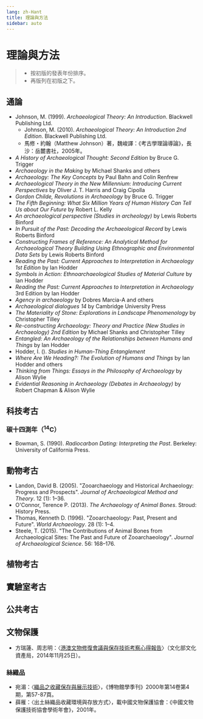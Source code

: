 ```yaml
---
lang: zh-Hant
title: 理論與方法
sidebar: auto
---
```


<!--中文書籍格式，作者：《書名》，城市：出版社，年份。-->
<!--中文論文格式，作者：〈文章標題〉，《期刊名》年份期數，頁碼。-->
<!--英文文獻統一使用APA格式。-->

# 理論與方法
> - 按初版的發表年份排序。
> - 再版列在初版之下。

## 通論
- Johnson, M. (1999). *Archaeological Theory: An Introduction*. Blackwell Publishing Ltd.
  - Johnson, M. (2010). *Archaeological Theory: An Introduction 2nd Edition*. Blackwell Publishing Ltd.
  - 馬修・約翰（Matthew Johnson）著，魏峻譯：《考古學理論導論》，長沙：岳麓書社，2005年。
- *A History of Archaeological Thought: Second Edition* by Bruce G. Trigger
- *Archaeology in the Making* by Michael Shanks and others
- *Archaeology: The Key Concepts* by Paul Bahn and Colin Renfrew
- *Archaeological Theory in the New Millennium: Introducing Current Perspectives*  by Oliver J. T. Harris and Craig Cipolla
- *Gordon Childe, Revolutions in Archaeology* by Bruce G. Trigger
- *The Fifth Beginning: What Six Million Years of Human History Can Tell Us about Our Future* by Robert L. Kelly
- *An archaeological perspective (Studies in archeology)* by Lewis Roberts Binford
- *In Pursuit of the Past: Decoding the Archaeological Record* by Lewis Roberts Binford
- *Constructing Frames of Reference: An Analytical Method for Archaeological Theory Building Using Ethnographic and Environmental Data Sets* by Lewis Roberts Binford
- *Reading the Past: Current Approaches to Interpretation in Archaeology 1st Edition* by Ian Hodder
- *Symbols in Action: Ethnoarchaeological Studies of Material Culture* by Ian Hodder
- *Reading the Past: Current Approaches to Interpretation in Archaeology* 3rd Edition by Ian Hodder
- *Agency in archaeology* by Dobres Marcia-A and others
- *Archaeological dialogues 14* by Cambridge University Press
- *The Materiality of Stone: Explorations in Landscape Phenomenology* by Christopher Tilley
- *Re-constructing Archaeology: Theory and Practice (New Studies in Archaeology) 2nd Edition* by Michael Shanks and Christopher Tilley 
- *Entangled: An Archaeology of the Relationships between Humans and Things* by Ian Hodder
- Hodder, I. (). *Studies in Human-Thing Entanglement*
- *Where Are We Heading?: The Evolution of Humans and Things* by Ian Hodder and others
- *Thinking from Things: Essays in the Philosophy of Archaeology* by Alison Wylie
- *Evidential Reasoning in Archaeology (Debates in Archaeology)*  by Robert Chapman & Alison Wylie

## 科技考古
### 碳十四測年（<sup>14</sup>C）
- Bowman, S. (1990). *Radiocarbon Dating: Interpreting the Past*. Berkeley: University of California Press.
## 動物考古
- Landon, David B. (2005). "Zooarchaeology and Historical Archaeology: Progress and Prospects". *Journal of Archaeological Method and Theory*. 12 (1): 1–36.
- O'Connor, Terence P. (2013). *The Archaeology of Animal Bones*. Stroud: History Press.
- Thomas, Kenneth D. (1996). "Zooarchaeology: Past, Present and Future". *World Archaeology*. 28 (1): 1–4.
- Steele, T. (2015). "The Contributions of Animal Bones from Archaeological Sites: The Past and Future of Zooarchaeology". *Journal of Archaeological Science*. 56: 168–176.
## 植物考古
## 實驗室考古
## 公共考古
## 文物保護
- 方瑞蓮、周志明：〈[港澳文物修復會議與保存技術考察心得報告](https://report.nat.gov.tw/ReportFront/PageSystem/reportFileDownload/C10304266/001)〉（文化部文化資產局，2014年11月25日）。
### 絲織品
- 宛湄：〈[織品之收藏保存與展示技術](https://libknowledge.nmns.edu.tw/nmns/upload/quaterly/000000799/209000c/200010_57.pdf)〉，《博物館學季刊》2000年第14卷第4期，第57-87頁。
- 薛雁：〈出土絲織品收藏環境與存放方式〉，載中國文物保護協會：《中國文物保護技術協會學術年會》，2001年。